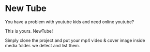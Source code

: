 # New Tube

You have a problem  with youtube kids and need online youtube?

This is yours. NewTube!

Simply clone the project and put your mp4 video & cover image inside media folder. we detect and list them.


